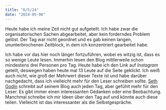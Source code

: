 ```yaml
---
title: "6/5/24"
date: "2024-05-06"
---
```


Heute habe ich meine Zeit nicht gut aufgeteilt. Ich habe zwar die organisatorischen Sachen abgearbeitet, aber kein forderndes Problem gelöst. Der Tag war nicht geordnet und es gab keinen langen, ununterbrochenen Zeitblock, in dem ich konzentriert gearbeitet habe.

Ich habe vor das hier noch länger fortzuführen, wobei es witzig ist, dass es so wenige Leute lesen. Immerhin lesen den Blog mittlerweile schon mindestens drei Personen pro Tag. Heute habe ich den Link auf _Instagram_ geteilt, deswegen haben heute mal 13 Leute auf die Seite geklickt. Ich weiß auch nicht, wie groß der Mehrwert dieser Texte ist und habe darüber nachgedacht, dass ich vielleicht mehr für den Leser schreiben sollte. [Seth Godin](https://seths.blog/) schreibt auf seinem Blog auch jeden Tag, aber gefühlt mehr für den Leser. Es gibt immer einen interessanten Gedanken oder eine Beobachtung. Manchmal schreibe ich mir Ideen über den Tag auf und könnte auch diese teilen. Vielleicht ist das interessanter als die Selbstgespräche.
